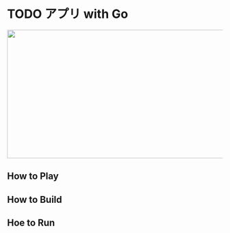 # TODO アプリ with Go

<img width="1000px" height="300px" src="https://github.com/o-ga09/tic-tac-toe-go/assets/54522966/9fc52696-3879-4f01-a818-98b86ddf774f">

## How to Play

## How to Build

## Hoe to Run
